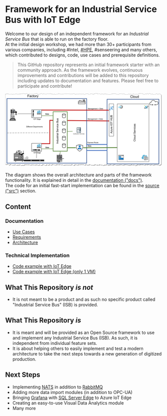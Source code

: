 # Framework for an Industrial Service Bus with IoT Edge

Welcome to our design of an independent framework for an _Industrial Service Bus_ that is able to run on the factory floor.  
At the initial design workshop, we had more than 30+ participants from various companies, including #Intel, [#HPE](https://www.hpe.com/), #senseering and many others, which contributed to designs, code, use cases and prerequisite definitions.

> This GitHub repository represents an initial framework starter with an community approach.
> As the framework evolves, continuous improvements and contributions will be added to this repository including updates to documentation and features. Please feel free to participate and contribute!

![Architecture Overview of an ISB with IoT Edge](docs/img/isb_overall_arch.jpg)

The diagram shows the overall architecture and parts of the framework functionality.
It is explained in detail in the [documentation ("docs")](docs/README.md).  
The code for an initial fast-start implementation can be found in the [source ("src")](src/README.md) section.

## Content

### Documentation

- [Use Cases](docs/USECASES.md)
- [Requirements](docs/REQUIREMENTS.md)
- [Architecture](docs/ARCHITECTURE.md)

### Technical Implementation

- [Code example with IoT Edge](src/README.md)
- [Code example with IoT Edge (only 1 VM)](src/simple/deployment/README.md)

## What This Repository ___is not___

- It is not meant to be a product and as such no specific product called "Industrial Service Bus" (ISB) is provided.

## What This Repository ___is___

- It is meant and will be provided as an Open Source framework to use and implement any Industrial Service Bus (ISB). As such, it is independent from individual feature sets.
- It is about helping others to easily implement and test a modern architecture to take the next steps towards a new generation of digitized production.

## Next Steps

- Implementing [NATS](https://nats.io/) in addition to [RabbitMQ](https://www.rabbitmq.com/)
- Adding more data import modules (in addition to OPC-UA)
- Bringing [Grafana](https://grafana.com/) with [SQL Server Edge](https://azure.microsoft.com/de-de/services/sql-database-edge/) to Azure IoT Edge
- Creating an easy-to-use Visual Data Analytics module
- Many more
